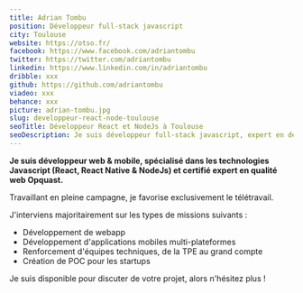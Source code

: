 ```yaml
---
title: Adrian Tombu
position: Développeur full-stack javascript
city: Toulouse
website: https://otso.fr/
facebook: https://www.facebook.com/adriantombu
twitter: https://twitter.com/adriantombu
linkedin: https://www.linkedin.com/in/adriantombu
dribble: xxx
github: https://github.com/adriantombu
viadeo: xxx
behance: xxx
picture: adrian-tombu.jpg
slug: developpeur-react-node-toulouse
seoTitle: Développeur React et NodeJs à Toulouse
seoDescription: Je suis développeur full-stack javascript, expert en développement d'applications web & mobile. Appelez moi au 09 72 57 45 15 et discutons de votre projet !
---
```


**Je suis développeur web & mobile, spécialisé dans les technologies Javascript (React, React Native & NodeJs) et certifié expert en qualité web Opquast.**

Travaillant en pleine campagne, je favorise exclusivement le télétravail.

J'interviens majoritairement sur les types de missions suivants :

* Développement de webapp
* Développement d'applications mobiles multi-plateformes
* Renforcement d'équipes techniques, de la TPE au grand compte
* Création de POC pour les startups

Je suis disponible pour discuter de votre projet, alors n'hésitez plus !
